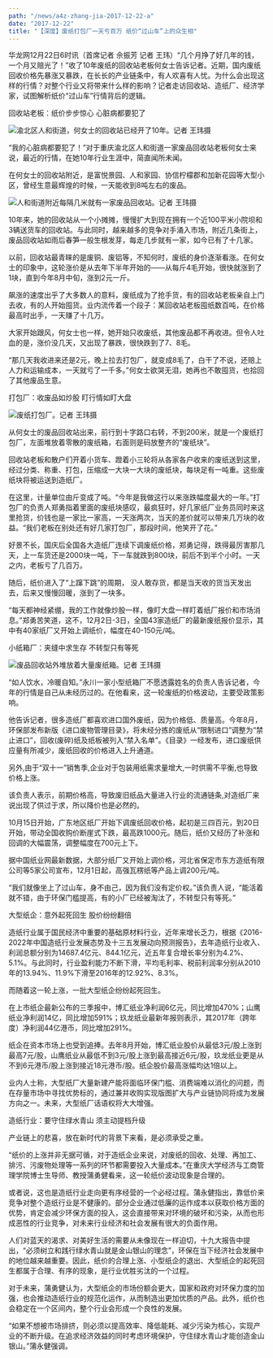 ```yaml
---
path: "/news/a4z-zhang-jia-2017-12-22-a"
date: "2017-12-22"
title: "【深度】废纸打包厂一天亏百万 纸价“过山车”上的众生相"
---
```


 华龙网12月22日6时讯（首席记者 佘振芳 记者 王玮）“几个月挣了好几年的钱，一个月又赔光了！”收了10年废纸的回收站老板何女士告诉记者。近期，国内废纸回收价格先暴涨又暴跌，在长长的产业链条中，有人欢喜有人忧。为什么会出现这样的行情？对整个行业又将带来什么样的影响？记者走访回收站、造纸厂、经济学家，试图解析纸价“过山车”行情背后的逻辑。   

 回收站老板：纸价步步惊心 心脏病都要犯了    

![渝北区人和街道，何女士的回收站已经开了10年。记者 王玮摄](http://n.sinaimg.cn/translate/w580h435/20171222/5Dso-fypvuqe9103704.jpg)   

“我的心脏病都要犯了！”对于重庆渝北区人和街道一家废品回收站老板何女士来说，最近的行情，在她10年行业生涯中，简直闻所未闻。   

 在何女士的回收站附近，是富悦景园、人和家园、协信柠檬郡和加新花园等大型小区，曾经生意最辉煌的时候，一天能收到8吨左右的废品。    

![人和街道附近每隔几米就有一家废品回收站。记者 王玮摄](http://n.sinaimg.cn/translate/w580h422/20171222/Q1HT-fypvuqe9103824.jpg)   

 10年来，她的回收站从一个小摊摊，慢慢扩大到现在拥有一个近100平米小院坝和3辆送货车的回收站。与此同时，越来越多的竞争对手涌入市场，附近几条街上，废品回收站如雨后春笋一般生根发芽，每走几步就有一家，如今已有了十几家。   

 以前，回收站最青睐的是废铜、废铝等，不知何时，废纸的身价逐渐看涨。在何女士的印象中，这轮涨价是从去年下半年开始的——从每斤4毛开始，很快就涨到了1块，直到今年8月中旬，涨到2元一斤。   

 飙涨的速度出乎了大多数人的意料，废纸成为了抢手货，有的回收站老板亲自上门去收，有的人开始囤货。业内流传着一个段子：某回收站老板囤纸数百吨，在价格最高时出手，一天赚了十几万。   

 大家开始跟风，何女士也一样，她开始只收废纸，其他废品都不再收进。但令人吐血的是，涨价没几天，又出现了暴跌，很快跌到了7、8毛。   

 “那几天我收进来还是2元，晚上拉去打包厂，就变成8毛了，白干了不说，还赔上人力和运输成本，一天就亏了一千多。”何女士欲哭无泪，她再也不敢囤货，也拾回了其他废品生意。   

 打包厂：收废品如炒股 盯行情如盯大盘    

![废纸打包厂。记者 王玮摄](http://n.sinaimg.cn/translate/w580h435/20171222/NPGg-fypvuqe9103865.jpg)   

 从何女士的废品回收站出来，前行到十字路口右转，不到200米，就是一个废纸打包厂，左面堆放着零散的废纸箱，右面则是码放整齐的“废纸块”。   

 回收站老板和散户们开着小货车、蹬着小三轮将从各家各户收来的废纸送到这里，经过分类、称重、打包，压缩成一大块一大块的废纸块，每块足有一吨重。这些废纸块将被运送到造纸厂。   

 在这里，计量单位由斤变成了吨。“今年是我做这行以来涨跌幅度最大的一年。”打包厂的负责人郑勇指着里面的废纸块感叹，最疯狂时，好几家纸厂业务员同时来这里抢货，价钱也是一家比一家高，一天涨两次，当天的差价就可以带来几万块的收益。“我们老板在别处还有好几家打包厂，那段时间，他笑开了花。”   

 好景不长，国庆后全国各大造纸厂连续下调废纸价格，郑勇记得，跌得最厉害那几天，上一车货还是2000块一吨，下一车就跌到800块，前后不到半个小时。一天之内，老板亏了几百万。   

 随后，纸价进入了“上蹿下跳”的周期， 没人敢存货，都是当天收的货当天发出去，后来又慢慢回暖，涨到了一块多。   

 “每天都神经紧绷，我的工作就像炒股一样，像盯大盘一样盯着纸厂报价和市场消息。”郑勇苦笑道，这不，12月2日-3日，全国43家造纸厂的最新废纸报价显示，其中有40家纸厂又开始上调纸价，幅度在40-150元/吨。   

 小纸箱厂：夹缝中求生存 不转型只有等死    

![废品回收站外堆放着大量废纸箱。记者 王玮摄](http://n.sinaimg.cn/translate/w580h393/20171222/jBST-fypvuqe9103906.jpg)   

 “如人饮水，冷暖自知。”永川一家小型纸箱厂不愿透露姓名的负责人告诉记者，今年的行情是自己从未经历过的。在他看来，这一轮废纸的价格波动，主要受政策影响。   

 他告诉记者，很多造纸厂都喜欢进口国外废纸，因为价格低、质量高。今年8月，环保部发布新版《进口废物管理目录》，将未经分拣的废纸从“限制进口”调整为“禁止进口”，回收(废碎)纸及纸板被列入“禁入名单”。《目录》一经发布，进口废纸供应量有所减少，废纸回收的价格进入上升通道。   

 另外,由于“双十一”销售季,企业对于包装用纸需求量增大,一时供需不平衡,也导致价格上涨。   

 该负责人表示，前期价格高，导致废旧纸品大量进入行业的流通链条,对造纸厂来说出现了供过于求，所以降价也是必然的。   

 10月15日开始，广东地区纸厂开始下调废纸回收价格，起初是三四百元，到20日开始，带动全国收购价断崖式下跌，最高跌1000元。随后，纸价又经历了补涨和回调的大幅震荡，调整幅度在700元上下。   

 据中国纸业网最新数据，大部分纸厂又开始上调价格，河北省保定市东方造纸有限公司等5家公司宣布，12月1日起，高强瓦楞纸等产品上调200元/吨。   

 “我们就像坐上了过山车，身不由己，因为我们没有定价权。”该负责人说，“能活着就不错，由于环保门槛提高，有的小厂已经被淘汰了，不转型只有等死。”   

 大型纸企：意外起死回生 股价纷纷翻倍       

 造纸行业属于国民经济中重要的基础原材料行业，近年来增长乏力，根据《2016-2022年中国造纸行业发展态势及十三五发展动向预测报告》，去年造纸行业收入、利润总额分别为14687.4亿元、844.1亿元，近五年复合增长率分别为4.2%、5.1%。与此同时，行业盈利能力不断下滑，平均毛利率、税前利润率分别从2010年的13.94%、11.9%下滑至2016年的12.92%、8.3%。   

 而随着这一轮上涨，一批大型纸企纷纷起死回生。   

 在上市纸企最新公布的三季报中，博汇纸业净利润6亿元，同比增加470%；山鹰纸业净利润14亿，同比增加591%；玖龙纸业最新年报则表示，其2017年（跨年度）净利润44亿港币，同比增加291%。   

 纸企在资本市场上也受到追捧。去年8月开始，博汇纸业股价从最低3元/股上涨到最高7元/股，山鹰纸业从最低不到3元/股上涨到最高接近6元/股，玖龙纸业更是从不到6元港币/股上涨到接近18元港币/股。纸企股价最高涨幅均达1倍以上。   

 业内人士称，大型纸厂大量新建产能将面临环保门槛、消费端难以消化的问题，而在存量市场中寻找优势标的，通过兼并收购实现版图扩大与产业链协同将成为发展方向之一。未来，大型纸厂话语权将大大增强。   

 造纸行业：要守住绿水青山 须主动提档升级   

 产业链上的悲喜，放在新时代的背景下来看，是必须承受之重。   

 “纸价的上涨并非无据可循，对于造纸企业来说，对废纸的回收、处理、再加工、排污、污废物处理等一系列的环节都需要投入大量成本。”在重庆大学经济与工商管理学院博士生导师、教授蒲勇健看来，这一轮纸价波动现象是合理的。   

 或者说，这也是造纸行业走向更有序经营的一个必经过程。蒲永健指出，靠低价来竞争对整个造纸行业是不健康的。部分企业通过低廉的运作成本以获取价格方面的优势，肯定会减少环保方面的投入，这会直接带来对环境的破坏和污染，从而也形成恶性的行业竞争，对未来行业经济和社会发展有很大的负面作用。   

 人们对蓝天的渴求、对美好生活的需要从未像现在一样迫切，十九大报告中提出，“必须树立和践行绿水青山就是金山银山的理念”，环保在当下经济社会发展中的地位越来越重要。因此，纸价的合理上涨、小型纸企的退出、大型纸企的起死回生都属于合理、有序的现象，是行业优胜劣汰的一个过程。   

 对于未来，蒲勇健认为，大型纸企的市场份额会更大，国家和政府对环保力度的加强，也会推动造纸行业的规范化运作，从而制造出更加优质的产品。此外，纸价也会稳定在一个区间内，整个行业会形成一个良性的发展。   

 “如果不想被市场排挤，则必须以提高效率、降低能耗、减少污染为核心，实现产业的不断升级。在追求经济效益的同时考虑环境保护，守住绿水青山才能创造金山银山。”蒲永健强调。